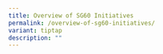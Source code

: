 ```yaml
---
title: Overview of SG60 Initiatives
permalink: /overview-of-sg60-initiatives/
variant: tiptap
description: ""
---
```

